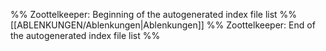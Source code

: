 %% Zoottelkeeper: Beginning of the autogenerated index file list %%
[[ABLENKUNGEN/Ablenkungen|Ablenkungen]]
%% Zoottelkeeper: End of the autogenerated index file list %%
